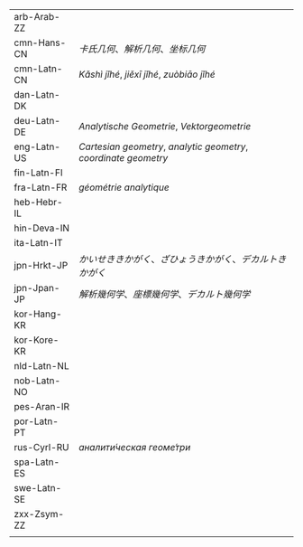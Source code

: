 | | |
|-|-|
| arb-Arab-ZZ |  |
| cmn-Hans-CN | _卡氏几何_、_解析几何_、_坐标几何_ |
| cmn-Latn-CN | _Kǎshì jǐhé_, _jiěxī jǐhé_, _zuòbiāo jǐhé_ |
| dan-Latn-DK |  |
| deu-Latn-DE | _Analytische Geometrie_, _Vektorgeometrie_ |
| eng-Latn-US | _Cartesian geometry_, _analytic geometry_, _coordinate geometry_ |
| fin-Latn-FI |  |
| fra-Latn-FR | _géométrie analytique_ |
| heb-Hebr-IL |  |
| hin-Deva-IN |  |
| ita-Latn-IT |  |
| jpn-Hrkt-JP | _かいせききかがく_、_ざひょうきかがく_、_デカルトきかがく_ |
| jpn-Jpan-JP | _解析幾何学_、_座標幾何学_、_デカルト幾何学_ |
| kor-Hang-KR |  |
| kor-Kore-KR |  |
| nld-Latn-NL |  |
| nob-Latn-NO |  |
| pes-Aran-IR |  |
| por-Latn-PT |  |
| rus-Cyrl-RU | _аналити́ческая геоме́три_ |
| spa-Latn-ES |  |
| swe-Latn-SE |  |
| zxx-Zsym-ZZ |  |
|  |  |